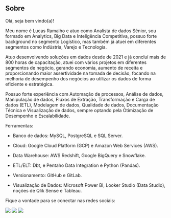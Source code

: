 ## Sobre

Olá, seja bem vindo(a)!

Meu nome é Lucas Ramalho e atuo como Analista de dados Sênior, sou formado em Analytics, Big Data e Inteligência Competitiva, possuo forte background no segmento Logístico, mas também já atuei em diferentes segmentos como Indústria, Varejo e Tecnologia.

Atuo desenvolvendo soluções em dados desde de 2021 e já concluí mais de 800 horas de capacitação, atuei com vários projetos em diferentes segmentos de negócio, gerando economia, aumento de receita e proporcionando maior assertividade na tomada de decisão, focando na melhoria de desempenho dos negócios ao utilizar os dados de forma eficiente e estratégica.

Possuo forte experiência com Automação de processos, Análise de dados, Manipulação de dados, Fluxos de Extração, Transformação e Carga de dados (ETL), Modelagem de dados, Qualidade de dados, Documentação Técnica e Visualização de dados, sempre optando pela Otimização de Desempenho e Escalabilidade.

Ferramentas:

  - Banco de dados: MySQL, PostgreSQL e SQL Server.

  - Cloud: Google Cloud Platform (GCP) e Amazon Web Services (AWS).

  - Data Warehouse: AWS Redshift, Google BigQuery e Snowflake.

  - ETL/ELT: Dbt, e Pentaho Data Integration e Python (Pandas).

  - Versionamento: GitHub e GitLab.

  - Visualização de Dados: Microsoft Power BI, Looker Studio (Data Studio), noções de Qlik Sense e Tableau.

Fique a vontade para se conectar nas redes sociais:

<div> 
  <a href="https://www.linkedin.com/in/olucasramalho/" target="_blank"><img src="https://img.shields.io/badge/-LinkedIn-%230077B5?style=for-the-badge&logo=linkedin&logoColor=white" target="_blank"></a>
  <a href = "mailto:oramalholucas@gmail.com"><img src="https://img.shields.io/badge/-Gmail-%23333?style=for-the-badge&logo=gmail&logoColor=white" target="_blank"></a>
  <a href="https://www.instagram.com/lukaas_ramalho" target="_blank"><img src="https://img.shields.io/badge/-Instagram-%23E4405F?style=for-the-badge&logo=instagram&logoColor=white" target="_blank"></a>
</div>

